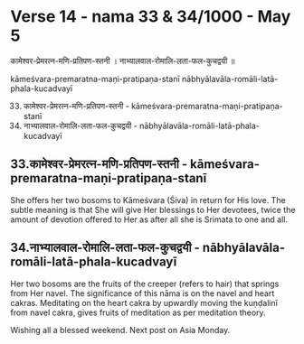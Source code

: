 # Verse 14 - nama 33 & 34/1000 - May 5 

कामेश्वर-प्रेमरत्न-मणि-प्रतिपण-स्तनी ।
नाभ्यालवाल-रोमालि-लता-फल-कुचद्वयी ॥

kāmeśvara-premaratna-maṇi-pratipaṇa-stanī 
nābhyālavāla-romāli-latā-phala-kucadvayī

33. कामेश्वर-प्रेमरत्न-मणि-प्रतिपण-स्तनी - kāmeśvara-premaratna-maṇi-pratipaṇa-stanī 
34. नाभ्यालवाल-रोमालि-लता-फल-कुचद्वयी - nābhyālavāla-romāli-latā-phala-kucadvayī

## 33.कामेश्वर-प्रेमरत्न-मणि-प्रतिपण-स्तनी - kāmeśvara-premaratna-maṇi-pratipaṇa-stanī

She offers her two bosoms to Kāmeśvara (Śiva) in return for His love. The subtle meaning is that She will give Her blessings to Her devotees, twice the amount of devotion offered to Her as after all she is Srimata to one and all. 

## 34.नाभ्यालवाल-रोमालि-लता-फल-कुचद्वयी - nābhyālavāla-romāli-latā-phala-kucadvayī

Her two bosoms are the fruits of the creeper (refers to hair) that springs from Her navel. The significance of this nāma is on the navel and heart cakras. Meditating on the heart cakra by upwardly moving the kuṇḍalinī from navel cakra, gives fruits of meditation as per meditation theory. 

Wishing all a blessed weekend. Next post on Asia Monday.
